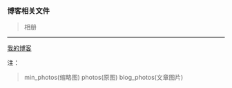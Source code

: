 ### 博客相关文件
> 相册
---
[我的博客](https://xhxiehuan.club)

注：

> min_photos(缩略图)
> photos(原图)
> blog_photos(文章图片)
